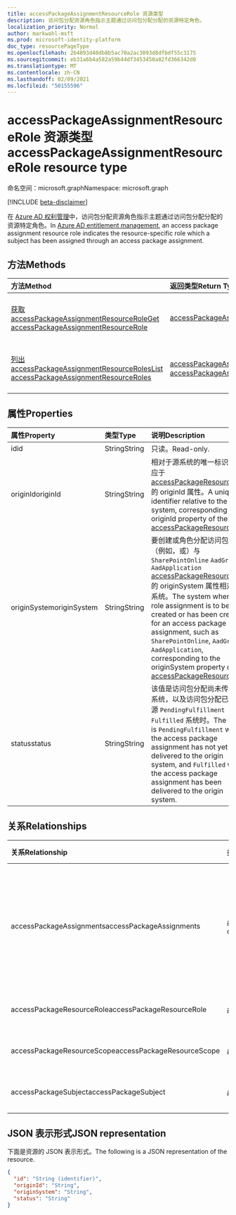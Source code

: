 ```yaml
---
title: accessPackageAssignmentResourceRole 资源类型
description: 访问包分配资源角色指示主题通过访问包分配分配的资源特定角色。
localization_priority: Normal
author: markwahl-msft
ms.prod: microsoft-identity-platform
doc_type: resourcePageType
ms.openlocfilehash: 2b4893d40db8b5ac70a2ac3093d8dfbdf55c3175
ms.sourcegitcommit: eb31a6b4a582a59b44df3453450a82fd366342d0
ms.translationtype: MT
ms.contentlocale: zh-CN
ms.lasthandoff: 02/09/2021
ms.locfileid: "50155596"
---
```

# <a name="accesspackageassignmentresourcerole-resource-type"></a><span data-ttu-id="d9301-103">accessPackageAssignmentResourceRole 资源类型</span><span class="sxs-lookup"><span data-stu-id="d9301-103">accessPackageAssignmentResourceRole resource type</span></span>

<span data-ttu-id="d9301-104">命名空间：microsoft.graph</span><span class="sxs-lookup"><span data-stu-id="d9301-104">Namespace: microsoft.graph</span></span>

[!INCLUDE [beta-disclaimer](../../includes/beta-disclaimer.md)]

<span data-ttu-id="d9301-105">在 [Azure AD 权利管理](entitlementmanagement-root.md)中，访问包分配资源角色指示主题通过访问包分配分配的资源特定角色。</span><span class="sxs-lookup"><span data-stu-id="d9301-105">In [Azure AD entitlement management](entitlementmanagement-root.md), an access package assignment resource role indicates the resource-specific role which a subject has been assigned through an access package assignment.</span></span>

## <a name="methods"></a><span data-ttu-id="d9301-106">方法</span><span class="sxs-lookup"><span data-stu-id="d9301-106">Methods</span></span>

| <span data-ttu-id="d9301-107">方法</span><span class="sxs-lookup"><span data-stu-id="d9301-107">Method</span></span>       | <span data-ttu-id="d9301-108">返回类型</span><span class="sxs-lookup"><span data-stu-id="d9301-108">Return Type</span></span> | <span data-ttu-id="d9301-109">说明</span><span class="sxs-lookup"><span data-stu-id="d9301-109">Description</span></span> |
|:-------------|:------------|:------------|
| [<span data-ttu-id="d9301-110">获取 accessPackageAssignmentResourceRole</span><span class="sxs-lookup"><span data-stu-id="d9301-110">Get accessPackageAssignmentResourceRole</span></span>](../api/accesspackageassignmentresourcerole-get.md) | [<span data-ttu-id="d9301-111">accessPackageAssignmentResourceRole</span><span class="sxs-lookup"><span data-stu-id="d9301-111">accessPackageAssignmentResourceRole</span></span>](accesspackageassignmentresourcerole.md)  | <span data-ttu-id="d9301-112">检索 accessPackageAssignmentResourceRole 对象。</span><span class="sxs-lookup"><span data-stu-id="d9301-112">Retrieve an accessPackageAssignmentResourceRole object.</span></span> |
| [<span data-ttu-id="d9301-113">列出 accessPackageAssignmentResourceRoles</span><span class="sxs-lookup"><span data-stu-id="d9301-113">List accessPackageAssignmentResourceRoles</span></span>](../api/accesspackageassignmentresourcerole-list.md) | <span data-ttu-id="d9301-114">[accessPackageAssignmentResourceRole](accesspackageassignmentresourcerole.md) 集合</span><span class="sxs-lookup"><span data-stu-id="d9301-114">[accessPackageAssignmentResourceRole](accesspackageassignmentresourcerole.md) collection</span></span> | <span data-ttu-id="d9301-115">检索 accessPackageAssignmentResourceRole 对象的列表。</span><span class="sxs-lookup"><span data-stu-id="d9301-115">Retrieve a list of accessPackageAssignmentResourceRole objects.</span></span> |

## <a name="properties"></a><span data-ttu-id="d9301-116">属性</span><span class="sxs-lookup"><span data-stu-id="d9301-116">Properties</span></span>

| <span data-ttu-id="d9301-117">属性</span><span class="sxs-lookup"><span data-stu-id="d9301-117">Property</span></span>     | <span data-ttu-id="d9301-118">类型</span><span class="sxs-lookup"><span data-stu-id="d9301-118">Type</span></span>        | <span data-ttu-id="d9301-119">说明</span><span class="sxs-lookup"><span data-stu-id="d9301-119">Description</span></span> |
|:-------------|:------------|:------------|
|<span data-ttu-id="d9301-120">id</span><span class="sxs-lookup"><span data-stu-id="d9301-120">id</span></span>|<span data-ttu-id="d9301-121">String</span><span class="sxs-lookup"><span data-stu-id="d9301-121">String</span></span>| <span data-ttu-id="d9301-122">只读。</span><span class="sxs-lookup"><span data-stu-id="d9301-122">Read-only.</span></span>|
|<span data-ttu-id="d9301-123">originId</span><span class="sxs-lookup"><span data-stu-id="d9301-123">originId</span></span>|<span data-ttu-id="d9301-124">String</span><span class="sxs-lookup"><span data-stu-id="d9301-124">String</span></span>|<span data-ttu-id="d9301-125">相对于源系统的唯一标识符，对应于 [accessPackageResourceRole](accesspackageresourcerole.md)的 originId 属性。</span><span class="sxs-lookup"><span data-stu-id="d9301-125">A unique identifier relative to the origin system, corresponding to the originId property of the [accessPackageResourceRole](accesspackageresourcerole.md).</span></span> |
|<span data-ttu-id="d9301-126">originSystem</span><span class="sxs-lookup"><span data-stu-id="d9301-126">originSystem</span></span>|<span data-ttu-id="d9301-127">String</span><span class="sxs-lookup"><span data-stu-id="d9301-127">String</span></span>|<span data-ttu-id="d9301-128">要创建或角色分配访问包分配（例如，或）与 `SharePointOnline` `AadGroup` `AadApplication` [accessPackageResourceRole](accesspackageresourcerole.md)的 originSystem 属性相对应的系统。</span><span class="sxs-lookup"><span data-stu-id="d9301-128">The system where the role assignment is to be created or has been created for an access package assignment, such as `SharePointOnline`, `AadGroup` or `AadApplication`, corresponding to the originSystem property of the [accessPackageResourceRole](accesspackageresourcerole.md).</span></span>|
|<span data-ttu-id="d9301-129">status</span><span class="sxs-lookup"><span data-stu-id="d9301-129">status</span></span>|<span data-ttu-id="d9301-130">String</span><span class="sxs-lookup"><span data-stu-id="d9301-130">String</span></span>|<span data-ttu-id="d9301-131">该值是访问包分配尚未传递到源系统，以及访问包分配已传递到源 `PendingFulfillment` `Fulfilled` 系统时。</span><span class="sxs-lookup"><span data-stu-id="d9301-131">The value is `PendingFulfillment` when the access package assignment has not yet been delivered to the origin system, and `Fulfilled` when the access package assignment has been delivered to the origin system.</span></span>|

## <a name="relationships"></a><span data-ttu-id="d9301-132">关系</span><span class="sxs-lookup"><span data-stu-id="d9301-132">Relationships</span></span>

| <span data-ttu-id="d9301-133">关系</span><span class="sxs-lookup"><span data-stu-id="d9301-133">Relationship</span></span> | <span data-ttu-id="d9301-134">类型</span><span class="sxs-lookup"><span data-stu-id="d9301-134">Type</span></span>        | <span data-ttu-id="d9301-135">说明</span><span class="sxs-lookup"><span data-stu-id="d9301-135">Description</span></span> |
|:-------------|:------------|:------------|
|<span data-ttu-id="d9301-136">accessPackageAssignments</span><span class="sxs-lookup"><span data-stu-id="d9301-136">accessPackageAssignments</span></span>|<span data-ttu-id="d9301-137">[accessPackageAssignment](accesspackageassignment.md) 集合</span><span class="sxs-lookup"><span data-stu-id="d9301-137">[accessPackageAssignment](accesspackageassignment.md) collection</span></span>| <span data-ttu-id="d9301-138">访问包分配导致此角色分配。</span><span class="sxs-lookup"><span data-stu-id="d9301-138">The access package assignments resulting in this role assignment.</span></span> <span data-ttu-id="d9301-139">只读。</span><span class="sxs-lookup"><span data-stu-id="d9301-139">Read-only.</span></span> <span data-ttu-id="d9301-140">可为 NULL。</span><span class="sxs-lookup"><span data-stu-id="d9301-140">Nullable.</span></span>|
|<span data-ttu-id="d9301-141">accessPackageResourceRole</span><span class="sxs-lookup"><span data-stu-id="d9301-141">accessPackageResourceRole</span></span>|[<span data-ttu-id="d9301-142">accessPackageResourceRole</span><span class="sxs-lookup"><span data-stu-id="d9301-142">accessPackageResourceRole</span></span>](accesspackageresourcerole.md)| <span data-ttu-id="d9301-143">只读。</span><span class="sxs-lookup"><span data-stu-id="d9301-143">Read-only.</span></span> <span data-ttu-id="d9301-144">可为 NULL。</span><span class="sxs-lookup"><span data-stu-id="d9301-144">Nullable.</span></span>|
|<span data-ttu-id="d9301-145">accessPackageResourceScope</span><span class="sxs-lookup"><span data-stu-id="d9301-145">accessPackageResourceScope</span></span>|[<span data-ttu-id="d9301-146">accessPackageResourceScope</span><span class="sxs-lookup"><span data-stu-id="d9301-146">accessPackageResourceScope</span></span>](accesspackageresourcescope.md)| <span data-ttu-id="d9301-147">只读。</span><span class="sxs-lookup"><span data-stu-id="d9301-147">Read-only.</span></span> <span data-ttu-id="d9301-148">可为 NULL。</span><span class="sxs-lookup"><span data-stu-id="d9301-148">Nullable.</span></span>|
|<span data-ttu-id="d9301-149">accessPackageSubject</span><span class="sxs-lookup"><span data-stu-id="d9301-149">accessPackageSubject</span></span>|[<span data-ttu-id="d9301-150">accessPackageSubject</span><span class="sxs-lookup"><span data-stu-id="d9301-150">accessPackageSubject</span></span>](accesspackagesubject.md)| <span data-ttu-id="d9301-p104">只读。可为空。</span><span class="sxs-lookup"><span data-stu-id="d9301-p104">Read-only. Nullable.</span></span>|


## <a name="json-representation"></a><span data-ttu-id="d9301-153">JSON 表示形式</span><span class="sxs-lookup"><span data-stu-id="d9301-153">JSON representation</span></span>

<span data-ttu-id="d9301-154">下面是资源的 JSON 表示形式。</span><span class="sxs-lookup"><span data-stu-id="d9301-154">The following is a JSON representation of the resource.</span></span>

<!-- {
  "blockType": "resource",
  "optionalProperties": [

  ],
  "@odata.type": "microsoft.graph.accessPackageAssignmentResourceRole",
  "keyProperty": "id"
}-->

```json
{
  "id": "String (identifier)",
  "originId": "String",
  "originSystem": "String",
  "status": "String"
}
```

<!-- uuid: 16cd6b66-4b1a-43a1-adaf-3a886856ed98
2019-02-04 14:57:30 UTC -->
<!-- {
  "type": "#page.annotation",
  "description": "accessPackageAssignmentResourceRole resource",
  "keywords": "",
  "section": "documentation",
  "tocPath": ""
}-->


